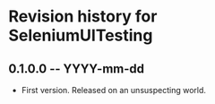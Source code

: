 # Revision history for SeleniumUITesting

## 0.1.0.0 -- YYYY-mm-dd

* First version. Released on an unsuspecting world.
